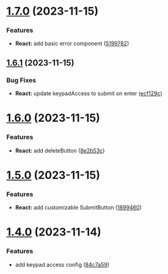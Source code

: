 # [1.7.0](https://github.com/jerome-bienaime/vaultauth/compare/v1.6.1...v1.7.0) (2023-11-15)


### Features

* **React:** add basic error component ([5199782](https://github.com/jerome-bienaime/vaultauth/commit/5199782029ec47b286079096dbcff8c4b8870c0b))

## [1.6.1](https://github.com/jerome-bienaime/vaultauth/compare/v1.6.0...v1.6.1) (2023-11-15)

### Bug Fixes

- **React:** update keypadAccess to submit on enter ([ecf129c](https://github.com/jerome-bienaime/vaultauth/commit/ecf129c505fdb5fe520703c0b9e59c10cb3a243c))

# [1.6.0](https://github.com/jerome-bienaime/vaultauth/compare/v1.5.0...v1.6.0) (2023-11-15)

### Features

- **React:** add deleteButton ([8e2b53c](https://github.com/jerome-bienaime/vaultauth/commit/8e2b53c55bf7846265863ad2d6b66980f440037c))

# [1.5.0](https://github.com/jerome-bienaime/vaultauth/compare/v1.4.0...v1.5.0) (2023-11-15)

### Features

- **React:** add customizable SubmitButton ([1899460](https://github.com/jerome-bienaime/vaultauth/commit/1899460e731ca5635e3b15da73e9110480c4b7ad))

# [1.4.0](https://github.com/jerome-bienaime/vaultauth/compare/v1.3.0...v1.4.0) (2023-11-14)

### Features

- add keypad access config ([84c7a59](https://github.com/jerome-bienaime/vaultauth/commit/84c7a59674f5ea08663dfcfd11dc7ccc5fb3d79c))

